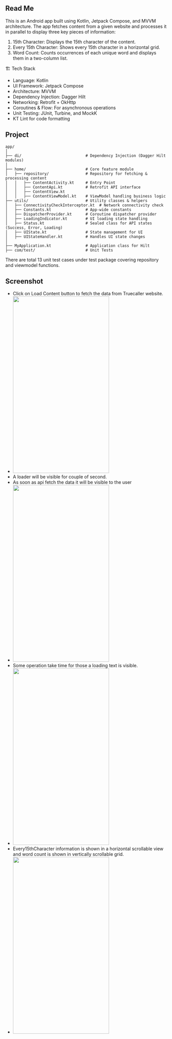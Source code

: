 ## Read Me
This is an Android app built using Kotlin, Jetpack Compose, and MVVM architecture. The app fetches content from a given website and processes it in parallel to display three key pieces of information:

1. 15th Character: Displays the 15th character of the content.
2. Every 15th Character: Shows every 15th character in a horizontal grid.
3. Word Count: Counts occurrences of each unique word and displays them in a two-column list.

🏗️ Tech Stack
- Language: Kotlin
- UI Framework: Jetpack Compose
- Architecture: MVVM
- Dependency Injection: Dagger Hilt
- Networking: Retrofit + OkHttp
- Coroutines & Flow: For asynchronous operations
- Unit Testing: JUnit, Turbine, and MockK
- KT Lint for code formatting

## Project 
```
app/
│
├── di/                            # Dependency Injection (Dagger Hilt modules)
│
├── home/                          # Core feature module
│   ├── repository/                # Repository for fetching & processing content
│   │   ├── ContentActivity.kt     # Entry Point
│   │   ├── ContentApi.kt          # Retrofit API interface
│   │   ├── ContentView.kt 
│   │   ├── ContentViewModel.kt    # ViewModel handling business logic
├── utils/                         # Utility classes & helpers
│   ├── ConnectivityCheckInterceptor.kt  # Network connectivity check
│   ├── Constants.kt               # App-wide constants
│   ├── DispatcherProvider.kt      # Coroutine dispatcher provider
│   ├── LoadingIndicator.kt        # UI loading state handling
│   ├── Status.kt                  # Sealed class for API states (Success, Error, Loading)
│   ├── UIState.kt                 # State management for UI
│   ├── UIStateHandler.kt          # Handles UI state changes
│
├── MyApplication.kt               # Application class for Hilt
├── com/test/                      # Unit Tests
```

There are total 13 unit test cases under test package covering repository and viewmodel functions.

## Screenshot
- Click on Load Content button to fetch the data from Truecaller website.
- <img src="https://github.com/user-attachments/assets/aa168a87-5bcc-4363-bb8b-d808bd197108" width="300" height="550"/>
- A loader will be visible for couple of second.
- As soon as api fetch the data it will be visible to the user
- <img src="https://github.com/user-attachments/assets/16519498-2796-41c8-bc03-7ed68405afc5" width="300" height="550"/>
- Some operation take time for those a loading text is visible.
- <img src="https://github.com/user-attachments/assets/358a01ea-1f97-4a84-83eb-789f8788435c" width="300" height="550"/>
- Every15thCharacter information is shown in a horizontal scrollable view and word count is shown in vertically scrollable grid.
- <img src="https://github.com/user-attachments/assets/39db33e3-72e1-4b50-871b-90f2b7f23aeb" width="300" height="550"/>


